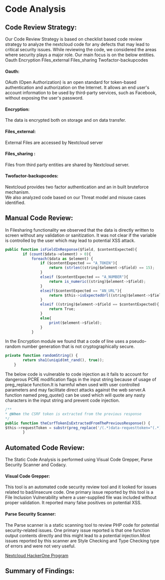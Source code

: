 
# Code Analysis
## Code Review Strategy:
Our Code Review Strategy is based on checklist based code review strategy to analyze the nextcloud code for any defects that may lead to critical security issues. While reviewing the code, we considered the areas where security plays a major role. Our main focus is on the below entities.
Oauth
Encryption
Files_external
Files_sharing
Twofactor-backupcodes
#### Oauth: 
OAuth (Open Authorization) is an open standard for token-based authentication and authorization on the Internet. It allows an end user's account information to be used by third-party services, such as Facebook, without exposing the user's password.
#### Encryption:
The data is encrypted both on storage and on data transfer.
#### Files_external:
External Files are accessed by Nextcloud server
#### Files_sharing :
Files from third party entities are shared by Nextcloud server.
#### Twofactor-backupcodes:
Nextcloud provides two factor authentication and an in built bruteforce mechanism.<br/>
We also analyzed code based on our Threat model and misuse cases identified.

## Manual Code Review:
In Filesharing functionality we observed that the data is directly written to screen without any validation or sanitization. It was not clear if the variable is controlled by the user which may lead to potential XSS attack.
```javascript
public function isFieldInResponse($field, $contentExpected){
		if (count($data->element) > 0){
			foreach($data as $element) {
				if ($contentExpected == "A_TOKEN"){
					return (strlen((string)$element->$field) == 15);
				}
				elseif ($contentExpected == "A_NUMBER"){
					return is_numeric((string)$element->$field);
				}
				elseif($contentExpected == "AN_URL"){
					return $this->isExpectedUrl((string)$element->$field, "index.php/s/");
				}
				elseif ((string)$element->$field == $contentExpected){
					return True;
				}
				else{
					print($element->$field);
				}
			}

```
In the Encryption module we found that a code of line uses a pseudo-random number generation that is not cryptographically secure.
```javascript
private function randomString() {
		return sha1(uniqid(mt_rand(), true));
	}
```
The below code is vulnerable to code injection as it fails to account for dangerous PCRE modification flags in the input string because of usage of preg_replace function.It is harmful when used with user controlled parameters and may facilitate direct attacks against the web server.A function named preg_quote() can be used which will quote any nasty characters in the input string and prevent code injection.
```javascript
/**
* @When the CSRF token is extracted from the previous response
*/
public function theCsrfTokenIsExtractedFromThePreviousResponse() {
$this->requestToken = substr(preg_replace('/(.*)data-requesttoken="(.*)">(.*)/sm', '\2', $this->response->getBody()->getContents()), 0, 89);
		}
```



## Automated Code Review:

The Static Code Analysis is performed using Visual Code Grepper, Parse Security Scanner and Codacy. 

#### Visual Code Grepper: 

This tool is an automated code security review tool and it looked for issues related to bad/insecure code. One primary issue reported by this tool is a File Inclusion Vulnerability where a user-supplied file was included without proper validation. It reported many false positives on potential XSS. 

#### Parse Security Scanner:

The Parse scanner is a static scanning tool to review PHP code for potential security-related issues. One primary issue reported is that one function output contents directly and this might lead to a potential injection.Most issues reported by this scanner are Style Checking and Type Checking type of errors and were not very useful. 

[Nextcloud HackerOne Program](https://www.hackerone.com/resources/nextcloud-puts-hacker-powered-security-front-and-center)


## Summary of Findings:
